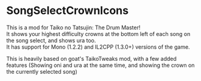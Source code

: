 # SongSelectCrownIcons
 
This is a mod for Taiko no Tatsujin: The Drum Master!\
It shows your highest difficulty crowns at the bottom left of each song on the song select, and shows ura too.\
It has support for Mono (1.2.2) and IL2CPP (1.3.0+) versions of the game.

This is heavily based on goat's TaikoTweaks mod, with a few added features (Showing oni and ura at the same time, and showing the crown on the currently selected song)
